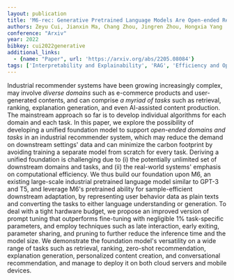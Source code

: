 ```yaml
---
layout: publication
title: 'M6-rec: Generative Pretrained Language Models Are Open-ended Recommender Systems'
authors: Zeyu Cui, Jianxin Ma, Chang Zhou, Jingren Zhou, Hongxia Yang
conference: "Arxiv"
year: 2022
bibkey: cui2022generative
additional_links:
  - {name: "Paper", url: 'https://arxiv.org/abs/2205.08084'}
tags: ['Interpretability and Explainability', 'RAG', 'Efficiency and Optimization', 'Model Architecture', 'Training Techniques', 'GPT', 'Fine-Tuning', 'RecSys', 'Pruning', 'Prompting', 'Reinforcement Learning', 'Pretraining Methods']
---
```

Industrial recommender systems have been growing increasingly complex, may
involve *diverse domains* such as e-commerce products and user-generated
contents, and can comprise *a myriad of tasks* such as retrieval, ranking,
explanation generation, and even AI-assisted content production. The mainstream
approach so far is to develop individual algorithms for each domain and each
task. In this paper, we explore the possibility of developing a unified
foundation model to support *open-ended domains and tasks* in an
industrial recommender system, which may reduce the demand on downstream
settings' data and can minimize the carbon footprint by avoiding training a
separate model from scratch for every task. Deriving a unified foundation is
challenging due to (i) the potentially unlimited set of downstream domains and
tasks, and (ii) the real-world systems' emphasis on computational efficiency.
We thus build our foundation upon M6, an existing large-scale industrial
pretrained language model similar to GPT-3 and T5, and leverage M6's pretrained
ability for sample-efficient downstream adaptation, by representing user
behavior data as plain texts and converting the tasks to either language
understanding or generation. To deal with a tight hardware budget, we propose
an improved version of prompt tuning that outperforms fine-tuning with
negligible 1% task-specific parameters, and employ techniques such as late
interaction, early exiting, parameter sharing, and pruning to further reduce
the inference time and the model size. We demonstrate the foundation model's
versatility on a wide range of tasks such as retrieval, ranking, zero-shot
recommendation, explanation generation, personalized content creation, and
conversational recommendation, and manage to deploy it on both cloud servers
and mobile devices.
